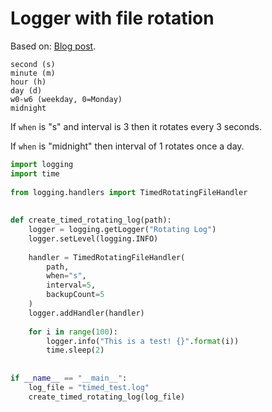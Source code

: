 # Logger with file rotation


Based on: [Blog post](https://www.blog.pythonlibrary.org/2014/02/11/python-how-to-create-rotating-logs/).

```
second (s)
minute (m)
hour (h)
day (d)
w0-w6 (weekday, 0=Monday)
midnight
```

If `when` is "s" and interval is 3 then it rotates every 3 seconds.

If `when` is "midnight" then interval of 1 rotates once a day.


```python
import logging
import time
 
from logging.handlers import TimedRotatingFileHandler
 
 
def create_timed_rotating_log(path):
    logger = logging.getLogger("Rotating Log")
    logger.setLevel(logging.INFO)
 
    handler = TimedRotatingFileHandler(
        path,
        when="s",
        interval=5,
        backupCount=5
    )
    logger.addHandler(handler)
 
    for i in range(100):
        logger.info("This is a test! {}".format(i))
        time.sleep(2)
 
 
if __name__ == "__main__":
    log_file = "timed_test.log"
    create_timed_rotating_log(log_file)
  
```
